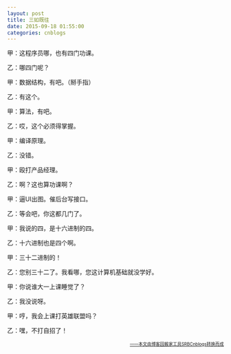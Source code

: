 ```yaml
---
layout: post
title: 三如既往
date: 2015-09-18 01:55:00
categories: cnblogs
---
```


<p>甲：这程序员哪，也有四门功课。</p>
<p>乙：哪四门呢？</p>
<p>甲：数据结构，有吧。（掰手指）</p>
<p>乙：有这个。</p>
<p>甲：算法，有吧。</p>
<p>乙：哎，这个必须得掌握。</p>
<p>甲：编译原理。</p>
<p>乙：没错。</p>
<p>甲：殴打产品经理。</p>
<p>乙：啊？这也算功课啊？</p>
<p>甲：逼UI出图。催后台写接口。</p>
<p>乙：等会吧，你这都几门了。</p>
<p>甲：我说的四，是十六进制的四。</p>
<p>乙：十六进制也是四个啊。</p>
<p>甲：三十二进制的！</p>
<p>乙：您别三十二了。我看哪，您这计算机基础就没学好。</p>
<p>甲：你说谁大一上课睡觉了？</p>
<p>乙：我没说呀。</p>
<p>甲：哼，我会上课打英雄联盟吗？</p>
<p>乙：嘿，不打自招了！</p>

<div align=right><a href="https://github.com/mlxy/SRBCnblogs"><font size=1>——本文由博客园搬家工具SRBCnblogs转换而成</font></a></div>